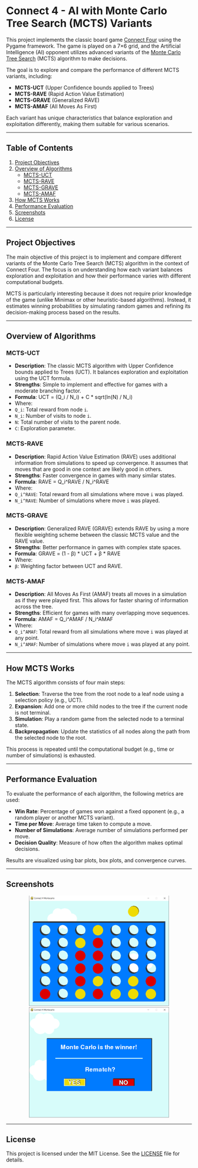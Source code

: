 # Connect 4 - AI with Monte Carlo Tree Search (MCTS) Variants

This project implements the classic board game [Connect Four](https://en.wikipedia.org/wiki/Connect_Four) using the Pygame framework. The game is played on a 7×6 grid, and the Artificial Intelligence (AI) opponent utilizes advanced variants of the [Monte Carlo Tree Search](https://en.wikipedia.org/wiki/Monte_Carlo_tree_search) (MCTS) algorithm to make decisions.

The goal is to explore and compare the performance of different MCTS variants, including:

- **MCTS-UCT** (Upper Confidence bounds applied to Trees)
- **MCTS-RAVE** (Rapid Action Value Estimation)
- **MCTS-GRAVE** (Generalized RAVE)
- **MCTS-AMAF** (All Moves As First)

Each variant has unique characteristics that balance exploration and exploitation differently, making them suitable for various scenarios.

---

## Table of Contents
1. [Project Objectives](#project-objectives)  
2. [Overview of Algorithms](#overview-of-algorithms)  
   - [MCTS-UCT](#mcts-uct)  
   - [MCTS-RAVE](#mcts-rave)  
   - [MCTS-GRAVE](#mcts-grave)  
   - [MCTS-AMAF](#mcts-amaf)  
3. [How MCTS Works](#how-mcts-works)  
4. [Performance Evaluation](#performance-evaluation)  
5. [Screenshots](#screenshots)  
6. [License](#license)  

---

## Project Objectives

The main objective of this project is to implement and compare different variants of the Monte Carlo Tree Search (MCTS) algorithm in the context of Connect Four. The focus is on understanding how each variant balances exploration and exploitation and how their performance varies with different computational budgets.

MCTS is particularly interesting because it does not require prior knowledge of the game (unlike Minimax or other heuristic-based algorithms). Instead, it estimates winning probabilities by simulating random games and refining its decision-making process based on the results.

---

## Overview of Algorithms

### MCTS-UCT
- **Description**: The classic MCTS algorithm with Upper Confidence bounds applied to Trees (UCT). It balances exploration and exploitation using the UCT formula.
- **Strengths**: Simple to implement and effective for games with a moderate branching factor.
- **Formula**: UCT = (Q_i / N_i) + C * sqrt(ln(N) / N_i)
- Where:
- `Q_i`: Total reward from node `i`.
- `N_i`: Number of visits to node `i`.
- `N`: Total number of visits to the parent node.
- `C`: Exploration parameter.

### MCTS-RAVE
- **Description**: Rapid Action Value Estimation (RAVE) uses additional information from simulations to speed up convergence. It assumes that moves that are good in one context are likely good in others.
- **Strengths**: Faster convergence in games with many similar states.
- **Formula**: RAVE = Q_i^RAVE / N_i^RAVE
- Where:
- `Q_i^RAVE`: Total reward from all simulations where move `i` was played.
- `N_i^RAVE`: Number of simulations where move `i` was played.

### MCTS-GRAVE
- **Description**: Generalized RAVE (GRAVE) extends RAVE by using a more flexible weighting scheme between the classic MCTS value and the RAVE value.
- **Strengths**: Better performance in games with complex state spaces.
- **Formula**: GRAVE = (1 - β) * UCT + β * RAVE
- Where:
- `β`: Weighting factor between UCT and RAVE.

### MCTS-AMAF
- **Description**: All Moves As First (AMAF) treats all moves in a simulation as if they were played first. This allows for faster sharing of information across the tree.
- **Strengths**: Efficient for games with many overlapping move sequences.
- **Formula**: AMAF = Q_i^AMAF / N_i^AMAF
- Where:
- `Q_i^AMAF`: Total reward from all simulations where move `i` was played at any point.
- `N_i^AMAF`: Number of simulations where move `i` was played at any point.

---

## How MCTS Works

The MCTS algorithm consists of four main steps:

1. **Selection**: Traverse the tree from the root node to a leaf node using a selection policy (e.g., UCT).  
2. **Expansion**: Add one or more child nodes to the tree if the current node is not terminal.  
3. **Simulation**: Play a random game from the selected node to a terminal state.  
4. **Backpropagation**: Update the statistics of all nodes along the path from the selected node to the root.  

This process is repeated until the computational budget (e.g., time or number of simulations) is exhausted.

---

## Performance Evaluation

To evaluate the performance of each algorithm, the following metrics are used:

- **Win Rate**: Percentage of games won against a fixed opponent (e.g., a random player or another MCTS variant).  
- **Time per Move**: Average time taken to compute a move.  
- **Number of Simulations**: Average number of simulations performed per move.  
- **Decision Quality**: Measure of how often the algorithm makes optimal decisions.  

Results are visualized using bar plots, box plots, and convergence curves.

---

## Screenshots

<p align="center">
<img src="images/img1.png" alt="Screenshot 1" height="300">
<img src="images/img2.png" alt="Screenshot 2" height="300">
</p>

---

## License

This project is licensed under the MIT License. See the [LICENSE](LICENSE) file for details.
